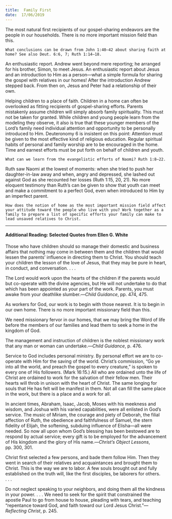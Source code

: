 ```yaml
---
title:  Family First
date:  17/06/2019
---
```


The most natural first recipients of our gospel-sharing endeavors are the people in our households. There is no more important mission field than this.

`What conclusions can be drawn from John 1:40–42 about sharing faith at home? See also Deut. 6:6, 7; Ruth 1:14–18.`

An enthusiastic report. Andrew went beyond mere reporting; he arranged for his brother, Simon, to meet Jesus. An enthusiastic report about Jesus and an introduction to Him as a person—what a simple formula for sharing the gospel with relatives in our homes! After the introduction Andrew stepped back. From then on, Jesus and Peter had a relationship of their own.

Helping children to a place of faith. Children in a home can often be overlooked as fitting recipients of gospel-sharing efforts. Parents mistakenly assume children will simply absorb family spirituality. This must not be taken for granted. While children and young people learn from the modeling they observe, it also is true that these younger members of the Lord’s family need individual attention and opportunity to be personally introduced to Him. Deuteronomy 6 is insistent on this point: Attention must be given to the most effective kind of religious education. Regular spiritual habits of personal and family worship are to be encouraged in the home. Time and earnest efforts must be put forth on behalf of children and youth.

`What can we learn from the evangelistic efforts of Naomi? Ruth 1:8–22.`

Ruth saw Naomi at the lowest of moments: when she tried to push her daughter-in-law away and when, angry and depressed, she lashed out against God as she recounted her losses (Ruth 1:15, 20, 21). No more eloquent testimony than Ruth’s can be given to show that youth can meet and make a commitment to a perfect God, even when introduced to Him by an imperfect parent.

`How does the notion of home as the most important mission field affect your attitude toward the people who live with you? Work together as a family to prepare a list of specific efforts your family can make to lead unsaved relatives to Christ.`

---

#### Additional Reading: Selected Quotes from Ellen G. White

Those who have children should so manage their domestic and business affairs that nothing may come in between them and the children that would lessen the parents’ influence in directing them to Christ. You should teach your children the lesson of the love of Jesus, that they may be pure in heart, in conduct, and conversation. . . . 

The Lord would work upon the hearts of the children if the parents would but co-operate with the divine agencies, but He will not undertake to do that which has been appointed as your part of the work. Parents, you must awake from your deathlike slumber.—_Child Guidance_, pp. 474, 475. 

As workers for God, our work is to begin with those nearest. It is to begin in our own home. There is no more important missionary field than this.

We need missionary fervor in our homes, that we may bring the Word of life before the members of our families and lead them to seek a home in the kingdom of God. 

The management and instruction of children is the noblest missionary work that any man or woman can undertake.—_Child Guidance_, p. 476. 

Service to God includes personal ministry. By personal effort we are to co-operate with Him for the saving of the world. Christ’s commission, “Go ye into all the world, and preach the gospel to every creature,” is spoken to every one of His followers. (Mark 16:15.) All who are ordained unto the life of Christ are ordained to work for the salvation of their fellow men. Their hearts will throb in unison with the heart of Christ. The same longing for souls that He has felt will be manifest in them. Not all can fill the same place in the work, but there is a place and a work for all. 

In ancient times, Abraham, Isaac, Jacob, Moses with his meekness and wisdom, and Joshua with his varied capabilities, were all enlisted in God’s service. The music of Miriam, the courage and piety of Deborah, the filial affection of Ruth, the obedience and faithfulness of Samuel, the stern fidelity of Elijah, the softening, subduing influence of Elisha—all were needed. So now all upon whom God’s blessing has been bestowed are to respond by actual service; every gift is to be employed for the advancement of His kingdom and the glory of His name.—_Christ’s Object Lessons_, pp. 300, 301.

Christ first selected a few persons, and bade them follow Him. Then they went in search of their relatives and acquaintances and brought them to Christ. This is the way we are to labor. A few souls brought out and fully established on the truth will, like the first disciples, be laborers for others. . . .

Do not neglect speaking to your neighbors, and doing them all the kindness in your power. . . . We need to seek for the spirit that constrained the apostle Paul to go from house to house, pleading with tears, and teaching “repentance toward God, and faith toward our Lord Jesus Christ.”—_Reflecting Christ_, p. 245. 
